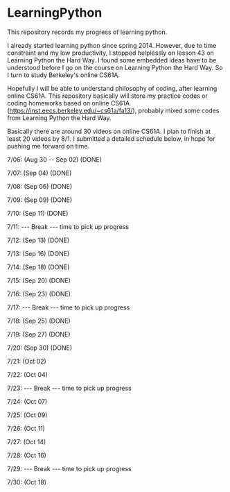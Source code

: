 LearningPython
==============

This repository records my progress of learning python.

I already started learning python since spring 2014. However, due to time constraint and my low productivity, I stopped
helplessly on lesson 43 on Learning Python the Hard Way. I found some embedded ideas have to be understood before I go on
the course on Learning Python the Hard Way. So I turn to study Berkeley's online CS61A.

Hopefully I will be able to understand philosophy of coding, after learning online CS61A. This repository basically will
store my practice codes or coding homeworks based on online CS61A (https://inst.eecs.berkeley.edu/~cs61a/fa13/), probably mixed some codes from Learning Python the Hard
Way.

Basically there are around 30 videos on online CS61A. I plan to finish at least 20 videos by 8/1. I submitted a detailed
schedule below, in hope for pushing me forward on time.

7/06: (Aug 30 -- Sep 02) (DONE)

7/07: (Sep 04) (DONE)

7/08: (Sep 06) (DONE)

7/09: (Sep 09) (DONE)

7/10: (Sep 11) (DONE)

7/11: --- Break --- time to pick up progress

7/12: (Sep 13) (DONE)

7/13: (Sep 16) (DONE)

7/14: (Sep 18) (DONE)

7/15: (Sep 20) (DONE)

7/16: (Sep 23) (DONE)

7/17: --- Break --- time to pick up progress

7/18: (Sep 25) (DONE)

7/19: (Sep 27) (DONE)

7/20: (Sep 30) (DONE)

7/21: (Oct 02)

7/22: (Oct 04)

7/23: --- Break --- time to pick up progress

7/24: (Oct 07)

7/25: (Oct 09)

7/26: (Oct 11)

7/27: (Oct 14)

7/28: (Oct 16)

7/29: --- Break --- time to pick up progress

7/30: (Oct 18)







